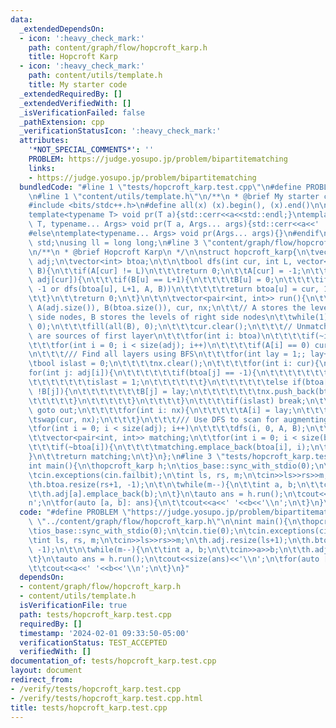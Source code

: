 ```yaml
---
data:
  _extendedDependsOn:
  - icon: ':heavy_check_mark:'
    path: content/graph/flow/hopcroft_karp.h
    title: Hopcroft Karp
  - icon: ':heavy_check_mark:'
    path: content/utils/template.h
    title: My starter code
  _extendedRequiredBy: []
  _extendedVerifiedWith: []
  _isVerificationFailed: false
  _pathExtension: cpp
  _verificationStatusIcon: ':heavy_check_mark:'
  attributes:
    '*NOT_SPECIAL_COMMENTS*': ''
    PROBLEM: https://judge.yosupo.jp/problem/bipartitematching
    links:
    - https://judge.yosupo.jp/problem/bipartitematching
  bundledCode: "#line 1 \"tests/hopcroft_karp.test.cpp\"\n#define PROBLEM \"https://judge.yosupo.jp/problem/bipartitematching\"\
    \n#line 1 \"content/utils/template.h\"\n/**\n * @brief My starter code\n */\n\n\
    #include <bits/stdc++.h>\n#define all(x) (x).begin(), (x).end()\n\n#ifdef LOCAL\n\
    template<typename T> void pr(T a){std::cerr<<a<<std::endl;}\ntemplate<typename\
    \ T, typename... Args> void pr(T a, Args... args){std::cerr<<a<<' ',pr(args...);}\n\
    #else\ntemplate<typename... Args> void pr(Args... args){}\n#endif\n\nusing namespace\
    \ std;\nusing ll = long long;\n#line 3 \"content/graph/flow/hopcroft_karp.h\"\n\
    \n/**\n * @brief Hopcroft Karp\n */\n\nstruct hopcroft_karp{\n\tvector<vector<int>>\
    \ adj;\n\tvector<int> btoa;\n\t\n\tbool dfs(int cur, int L, vector<int>& A, vector<int>&\
    \ B){\n\t\tif(A[cur] != L)\n\t\t\treturn 0;\n\t\tA[cur] = -1;\n\t\tfor(int u:\
    \ adj[cur]){\n\t\t\tif(B[u] == L+1){\n\t\t\t\tB[u] = 0;\n\t\t\t\tif(btoa[u] ==\
    \ -1 or dfs(btoa[u], L+1, A, B))\n\t\t\t\t\treturn btoa[u] = cur, 1;\n\t\t\t}\n\
    \t\t}\n\t\treturn 0;\n\t}\n\t\n\tvector<pair<int, int>> run(){\n\t\tvector<int>\
    \ A(adj.size()), B(btoa.size()), cur, nx;\n\t\t// A stores the levels of left\
    \ side nodes, B stores the levels of right side nodes\n\t\twhile(1){\n\t\t\tfill(all(A),\
    \ 0);\n\t\t\tfill(all(B), 0);\n\t\t\tcur.clear();\n\t\t\t// Unmatched A nodes\
    \ are sources of first layer\n\t\t\tfor(int i: btoa)\n\t\t\t\tif(~i) A[i] = -1;\n\
    \t\t\tfor(int i = 0; i < size(adj); i++)\n\t\t\t\tif(A[i] == 0) cur.push_back(i);\n\
    \n\t\t\t/// Find all layers using BFS\n\t\t\tfor(int lay = 1;; lay++){\n\t\t\t\
    \tbool islast = 0;\n\t\t\t\tnx.clear();\n\t\t\t\tfor(int i: cur){\n\t\t\t\t\t\
    for(int j: adj[i]){\n\t\t\t\t\t\tif(btoa[j] == -1){\n\t\t\t\t\t\t\tB[j] = lay;\n\
    \t\t\t\t\t\t\tislast = 1;\n\t\t\t\t\t\t}\n\t\t\t\t\t\telse if(btoa[j] != i and\
    \ !B[j]){\n\t\t\t\t\t\t\tB[j] = lay;\n\t\t\t\t\t\t\tnx.push_back(btoa[j]);\n\t\
    \t\t\t\t\t}\n\t\t\t\t\t}\n\t\t\t\t}\n\t\t\t\tif(islast) break;\n\t\t\t\tif(nx.empty())\
    \ goto out;\n\t\t\t\tfor(int i: nx){\n\t\t\t\t\tA[i] = lay;\n\t\t\t\t}\n\t\t\t\
    \tswap(cur, nx);\n\t\t\t}\n\t\t\t/// Use DFS to scan for augmenting paths\n\t\t\
    \tfor(int i = 0; i < size(adj); i++)\n\t\t\t\tdfs(i, 0, A, B);\n\t\t}\n\t\tout:;\n\
    \t\tvector<pair<int, int>> matching;\n\t\tfor(int i = 0; i < size(btoa); i++){\n\
    \t\t\tif(~btoa[i]){\n\t\t\t\tmatching.emplace_back(btoa[i], i);\n\t\t\t}\n\t\t\
    }\n\t\treturn matching;\n\t}\n};\n#line 3 \"tests/hopcroft_karp.test.cpp\"\n\n\
    int main(){\n\thopcroft_karp h;\n\tios_base::sync_with_stdio(0);\n\tcin.tie(0);\n\
    \tcin.exceptions(cin.failbit);\n\tint ls, rs, m;\n\tcin>>ls>>rs>>m;\n\th.adj.resize(ls+1);\n\
    \th.btoa.resize(rs+1, -1);\n\t\n\twhile(m--){\n\t\tint a, b;\n\t\tcin>>a>>b;\n\
    \t\th.adj[a].emplace_back(b);\n\t}\n\tauto ans = h.run();\n\tcout<<size(ans)<<'\\\
    n';\n\tfor(auto [a, b]: ans){\n\t\tcout<<a<<' '<<b<<'\\n';\n\t}\n}\n"
  code: "#define PROBLEM \"https://judge.yosupo.jp/problem/bipartitematching\"\n#include\
    \ \"../content/graph/flow/hopcroft_karp.h\"\n\nint main(){\n\thopcroft_karp h;\n\
    \tios_base::sync_with_stdio(0);\n\tcin.tie(0);\n\tcin.exceptions(cin.failbit);\n\
    \tint ls, rs, m;\n\tcin>>ls>>rs>>m;\n\th.adj.resize(ls+1);\n\th.btoa.resize(rs+1,\
    \ -1);\n\t\n\twhile(m--){\n\t\tint a, b;\n\t\tcin>>a>>b;\n\t\th.adj[a].emplace_back(b);\n\
    \t}\n\tauto ans = h.run();\n\tcout<<size(ans)<<'\\n';\n\tfor(auto [a, b]: ans){\n\
    \t\tcout<<a<<' '<<b<<'\\n';\n\t}\n}"
  dependsOn:
  - content/graph/flow/hopcroft_karp.h
  - content/utils/template.h
  isVerificationFile: true
  path: tests/hopcroft_karp.test.cpp
  requiredBy: []
  timestamp: '2024-02-01 09:33:50-05:00'
  verificationStatus: TEST_ACCEPTED
  verifiedWith: []
documentation_of: tests/hopcroft_karp.test.cpp
layout: document
redirect_from:
- /verify/tests/hopcroft_karp.test.cpp
- /verify/tests/hopcroft_karp.test.cpp.html
title: tests/hopcroft_karp.test.cpp
---
```


